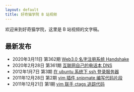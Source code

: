 ```yaml
---
layout: default
title: 好奇猫学院 B 站视频
---
```


欢迎来到好奇猫学院，这里是 B 站视频的文字稿。

## 最新发布

- 2020年3月11日 第362期 [Web3.0 名字注册系统 Handshake](362)
- 2020年2月28日 第361期 [互联网自己的电话本 DNS](361)
- 2012年1月7日 第3期 [在 ubuntu 系统下 ssh 登录服务器](3)
- 2011年12月28日 第2期 [vim 插件 snipmate 编写代码片段](2)
- 2011年12月21日 第1期 [vim 联手 ctags 追踪代码](1)

